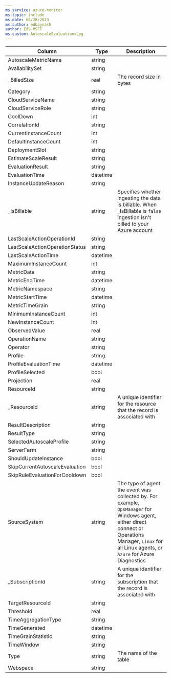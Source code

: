 ```yaml
---
ms.service: azure-monitor
ms.topic: include
ms.date: 08/28/2023
ms.author: edbaynash
author: EdB-MSFT
ms.custom: AutoscaleEvaluationsLog
---
```



| Column | Type | Description |
|---|---|---|
| AutoscaleMetricName | string |   |
| AvailabilitySet | string |   |
| _BilledSize | real | The record size in bytes |
| Category | string |   |
| CloudServiceName | string |   |
| CloudServiceRole | string |   |
| CoolDown | int |   |
| CorrelationId | string |   |
| CurrentInstanceCount | int |   |
| DefaultInstanceCount | int |   |
| DeploymentSlot | string |   |
| EstimateScaleResult | string |   |
| EvaluationResult | string |   |
| EvaluationTime | datetime |   |
| InstanceUpdateReason | string |   |
| _IsBillable | string | Specifies whether ingesting the data is billable. When _IsBillable is `false` ingestion isn't billed to your Azure account |
| LastScaleActionOperationId | string |   |
| LastScaleActionOperationStatus | string |   |
| LastScaleActionTime | datetime |   |
| MaximumInstanceCount | int |   |
| MetricData | string |   |
| MetricEndTime | datetime |   |
| MetricNamespace | string |   |
| MetricStartTime | datetime |   |
| MetricTimeGrain | string |   |
| MinimumInstanceCount | int |   |
| NewInstanceCount | int |   |
| ObservedValue | real |   |
| OperationName | string |   |
| Operator | string |   |
| Profile | string |   |
| ProfileEvaluationTime | datetime |   |
| ProfileSelected | bool |   |
| Projection | real |   |
| ResourceId | string |   |
| _ResourceId | string | A unique identifier for the resource that the record is associated with |
| ResultDescription | string |   |
| ResultType | string |   |
| SelectedAutoscaleProfile | string |   |
| ServerFarm | string |   |
| ShouldUpdateInstance | bool |   |
| SkipCurrentAutoscaleEvaluation | bool |   |
| SkipRuleEvaluationForCooldown | bool |   |
| SourceSystem | string | The type of agent the event was collected by. For example, `OpsManager` for Windows agent, either direct connect or Operations Manager, `Linux` for all Linux agents, or `Azure` for Azure Diagnostics |
| _SubscriptionId | string | A unique identifier for the subscription that the record is associated with |
| TargetResourceId | string |   |
| Threshold | real |   |
| TimeAggregationType | string |   |
| TimeGenerated | datetime |   |
| TimeGrainStatistic | string |   |
| TimeWindow | string |   |
| Type | string | The name of the table |
| Webspace | string |   |
